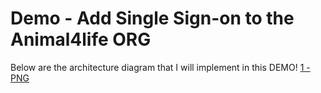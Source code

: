 # Demo - Add Single Sign-on to the Animal4life ORG
Below are the architecture diagram that I will implement in this DEMO!
[1 - PNG]()